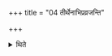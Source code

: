 +++
title = "04 तीर्थेनाभिप्रव्रजन्ति"

+++

<details><summary>थिते</summary>

तीर्थेनाभिप्रव्रजन्ति ४
</details>
